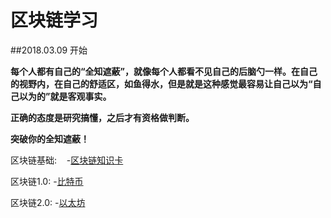 # 区块链学习

##2018.03.09 开始

**每个人都有自己的“全知遮蔽”，就像每个人都看不见自己的后脑勺一样。在自己的视野内，在自己的舒适区，如鱼得水，但是就是这种感觉最容易让自己以为“自己以为的”就是客观事实。**

**正确的态度是研究搞懂，之后才有资格做判断。**

**突破你的全知遮蔽！**



区块链基础:
    -[区块链知识卡](bc_card.md)

区块链1.0:
    -[比特币](http://www.bitcoin.org)
    
区块链2.0:
    -[以太坊](http://www.ethfans.org)




